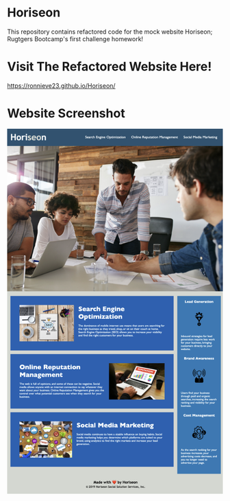 # Horiseon
This repository contains refactored code for the mock website Horiseon; Rugtgers Bootcamp's first challenge homework!

# Visit The Refactored Website Here!
https://ronnieve23.github.io/Horiseon/

# Website Screenshot

![Web Screenshot](/assets/images/Website-Screenshot.png)

